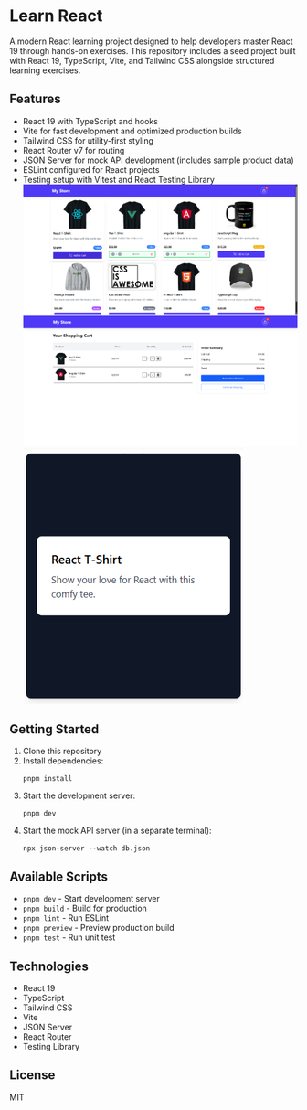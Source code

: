 # Learn React

A modern React learning project designed to help developers master React 19 through hands-on exercises. This repository includes a seed project built with React 19, TypeScript, Vite, and Tailwind CSS alongside structured learning exercises.

## Features

- React 19 with TypeScript and hooks
- Vite for fast development and optimized production builds
- Tailwind CSS for utility-first styling
- React Router v7 for routing
- JSON Server for mock API development (includes sample product data)
- ESLint configured for React projects
- Testing setup with Vitest and React Testing Library
![Store Screenshot](./src/assets/ProductsPage.png)
![Store Screenshot](./src/assets/CartPage.png)
![Store Screenshot](./src/assets/ProductDescription.png)

## Getting Started

1. Clone this repository
2. Install dependencies:
   ```
   pnpm install
   ```
3. Start the development server:
   ```
   pnpm dev
   ```
4. Start the mock API server (in a separate terminal):
   ```
   npx json-server --watch db.json
   ```

## Available Scripts

- `pnpm dev` - Start development server
- `pnpm build` - Build for production
- `pnpm lint` - Run ESLint
- `pnpm preview` - Preview production build
- `pnpm test` - Run unit test

## Technologies

- React 19
- TypeScript
- Tailwind CSS
- Vite
- JSON Server
- React Router
- Testing Library

## License

MIT
